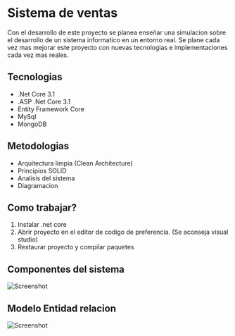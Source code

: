 # Sistema de ventas

Con el desarrollo de este proyecto se planea enseñar una simulacion sobre el desarrollo de un sistema informatico en un entorno real. Se plane cada vez mas mejorar este proyecto con nuevas tecnologias e implementaciones cada vez mas reales.

## Tecnologias
* .Net Core 3.1
* .ASP .Net Core 3.1
* Entity Framework Core
* MySql
* MongoDB

## Metodologias 
* Arquitectura limpia (Clean Architecture)
* Principios SOLID
* Analisis del sistema
* Diagramacion

## Como trabajar?
1. Instalar .net core
2. Abrir proyecto en el editor de codigo de preferencia. (Se aconseja visual studio)
3. Restaurar proyecto y compilar paquetes

## Componentes del sistema
![Screenshot](./docs/DiagramaComponentes.png)

## Modelo Entidad relacion
![Screenshot](./doc/MER.png)
